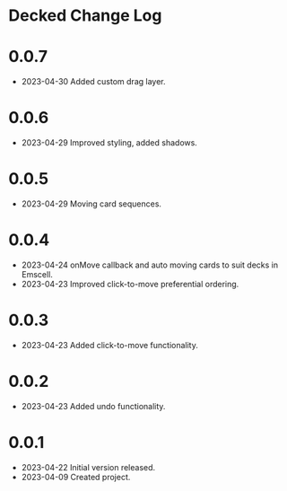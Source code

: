 # Decked Change Log

# 0.0.7

* 2023-04-30 Added custom drag layer.

# 0.0.6

* 2023-04-29 Improved styling, added shadows.

# 0.0.5

* 2023-04-29 Moving card sequences.

# 0.0.4

* 2023-04-24 onMove callback and auto moving cards to suit decks in Emscell.
* 2023-04-23 Improved click-to-move preferential ordering.

# 0.0.3

* 2023-04-23 Added click-to-move functionality.

# 0.0.2

* 2023-04-23 Added undo functionality.

# 0.0.1

* 2023-04-22 Initial version released.
* 2023-04-09 Created project.